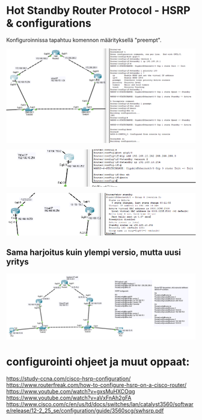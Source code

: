 # Hot Standby Router Protocol - HSRP & configurations

Konfiguroinnissa tapahtuu komennon määrityksellä "preempt".

![alt text](images/HSRP-conf-1.PNG?raw=true)

![alt text](images/HSRP-conf-2.PNG?raw=true)

![alt text](images/HSRP-conf-3.PNG?raw=true)

<h2> Sama harjoitus kuin ylempi versio, mutta uusi yritys </h2>

![alt text](images/HSRP-confi-1.PNG?raw=true)

# configurointi ohjeet ja muut oppaat:
https://study-ccna.com/cisco-hsrp-configuration/ <br>
https://www.routerfreak.com/how-to-configure-hsrp-on-a-cisco-router/ <br>
https://www.youtube.com/watch?v=gxsMuHXCOqg <br>
https://www.youtube.com/watch?v=aVxFnAh2gFA <br>
https://www.cisco.com/c/en/us/td/docs/switches/lan/catalyst3560/software/release/12-2_25_se/configuration/guide/3560scg/swhsrp.pdf <br>
    <br>
